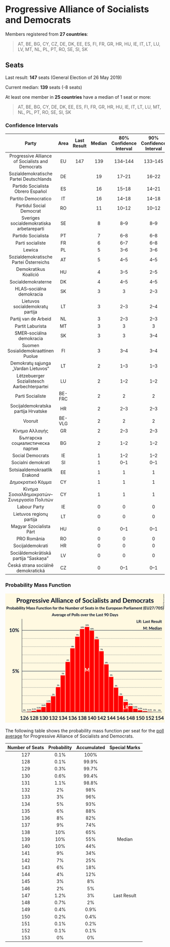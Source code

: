 # Progressive Alliance of Socialists and Democrats

Members registered from **27 countries**:

> AT, BE, BG, CY, CZ, DE, DK, EE, ES, FI, FR, GR, HR, HU, IE, IT, LT, LU, LV, MT, NL, PL, PT, RO, SE, SI, SK

## Seats

Last result: **147** seats (General Election of 26 May 2019)

Current median: **139** seats (-8 seats)

At least one member in **25 countries** have a median of 1 seat or more:

> AT, BE, BG, CY, DE, DK, EE, ES, FI, FR, GR, HR, HU, IE, IT, LT, LU, MT, NL, PL, PT, RO, SE, SI, SK

### Confidence Intervals

| Party | Area | Last Result | Median | 80% Confidence Interval | 90% Confidence Interval | 95% Confidence Interval | 99% Confidence Interval |
|:-----:|:----:|:-----------:|:------:|:-----------------------:|:-----------------------:|:-----------------------:|:-----------------------:|
| Progressive Alliance of Socialists and Democrats | EU | 147 | 139 | 134–144 | 133–145 | 132–147 | 129–149 |
| Sozialdemokratische Partei Deutschlands | DE | | 19 | 17–21 | 16–22 | 16–22 | 15–22 |
| Partido Socialista Obrero Español | ES | | 16 | 15–18 | 14–21 | 14–21 | 13–22 |
| Partito Democratico | IT | | 16 | 14–18 | 14–18 | 13–19 | 13–19 |
| Partidul Social Democrat | RO | | 11 | 10–12 | 10–12 | 9–13 | 9–13 |
| Sveriges socialdemokratiska arbetareparti | SE | | 8 | 8–9 | 8–9 | 7–9 | 7–9 |
| Partido Socialista | PT | | 7 | 6–8 | 6–8 | 6–9 | 6–9 |
| Parti socialiste | FR | | 6 | 6–7 | 6–8 | 5–8 | 5–8 |
| Lewica | PL | | 5 | 3–6 | 3–6 | 3–6 | 3–6 |
| Sozialdemokratische Partei Österreichs | AT | | 5 | 4–5 | 4–5 | 4–6 | 3–6 |
| Demokratikus Koalíció | HU | | 4 | 3–5 | 2–5 | 2–5 | 2–5 |
| Socialdemokraterne | DK | | 4 | 4–5 | 4–5 | 4–5 | 3–5 |
| HLAS–sociálna demokracia | SK | | 3 | 3 | 2–3 | 2–3 | 2–4 |
| Lietuvos socialdemokratų partija | LT | | 3 | 2–3 | 2–4 | 2–4 | 2–4 |
| Partij van de Arbeid | NL | | 3 | 2–3 | 2–3 | 2–3 | 2–3 |
| Partit Laburista | MT | | 3 | 3 | 3 | 3–4 | 3–4 |
| SMER–sociálna demokracia | SK | | 3 | 3 | 3–4 | 3–4 | 2–4 |
| Suomen Sosialidemokraattinen Puolue | FI | | 3 | 3–4 | 3–4 | 3–4 | 3–4 |
| Demokratų sąjunga „Vardan Lietuvos“ | LT | | 2 | 1–3 | 1–3 | 1–3 | 1–3 |
| Lëtzebuerger Sozialistesch Aarbechterpartei | LU | | 2 | 1–2 | 1–2 | 1–2 | 1–2 |
| Parti Socialiste | BE-FRC | | 2 | 2 | 2 | 2 | 2–3 |
| Socijaldemokratska partija Hrvatske | HR | | 2 | 2–3 | 2–3 | 2–3 | 2–3 |
| Vooruit | BE-VLG | | 2 | 2 | 2 | 2 | 1–2 |
| Κίνημα Αλλαγής | GR | | 2 | 2–3 | 2–3 | 2–3 | 2–3 |
| Българска социалистическа партия | BG | | 2 | 1–2 | 1–2 | 1–2 | 1–2 |
| Social Democrats | IE | | 1 | 1–2 | 1–2 | 1–2 | 0–2 |
| Socialni demokrati | SI | | 1 | 0–1 | 0–1 | 0–1 | 0–1 |
| Sotsiaaldemokraatlik Erakond | EE | | 1 | 1 | 1 | 0–1 | 0–1 |
| Δημοκρατικό Κόμμα | CY | | 1 | 1 | 1 | 1 | 1 |
| Κίνημα Σοσιαλδημοκρατών–Συνεργασία Πολιτών | CY | | 1 | 1 | 1 | 1 | 1 |
| Labour Party | IE | | 0 | 0 | 0 | 0 | 0 |
| Lietuvos regionų partija | LT | | 0 | 0 | 0 | 0 | 0–1 |
| Magyar Szocialista Párt | HU | | 0 | 0–1 | 0–1 | 0–1 | 0–1 |
| PRO România | RO | | 0 | 0 | 0 | 0 | 0–2 |
| Socijaldemokrati | HR | | 0 | 0 | 0 | 0 | 0 |
| Sociāldemokrātiskā partija “Saskaņa” | LV | | 0 | 0 | 0 | 0 | 0 |
| Česká strana sociálně demokratická | CZ | | 0 | 0–1 | 0–1 | 0–1 | 0–1 |

### Probability Mass Function

![Graph with seats probability mass function not yet produced](average-2023-04-30-seats-pmf-progressiveallianceofsocialistsanddemocrats.png "Seats Probability Mass Function")

The following table shows the probability mass function per seat for the [poll average](average-2023-04-30.html) for Progressive Alliance of Socialists and Democrats.

| Number of Seats | Probability | Accumulated | Special Marks |
|:---------------:|:-----------:|:-----------:|:-------------:|
| 127 | 0.1% | 100% |  |
| 128 | 0.1% | 99.9% |  |
| 129 | 0.3% | 99.7% |  |
| 130 | 0.6% | 99.4% |  |
| 131 | 1.1% | 98.8% |  |
| 132 | 2% | 98% |  |
| 133 | 3% | 96% |  |
| 134 | 5% | 93% |  |
| 135 | 6% | 88% |  |
| 136 | 8% | 82% |  |
| 137 | 9% | 74% |  |
| 138 | 10% | 65% |  |
| 139 | 10% | 55% | Median |
| 140 | 10% | 44% |  |
| 141 | 9% | 34% |  |
| 142 | 7% | 25% |  |
| 143 | 6% | 18% |  |
| 144 | 4% | 12% |  |
| 145 | 3% | 8% |  |
| 146 | 2% | 5% |  |
| 147 | 1.2% | 3% | Last Result |
| 148 | 0.7% | 2% |  |
| 149 | 0.4% | 0.9% |  |
| 150 | 0.2% | 0.4% |  |
| 151 | 0.1% | 0.2% |  |
| 152 | 0.1% | 0.1% |  |
| 153 | 0% | 0% |  |


